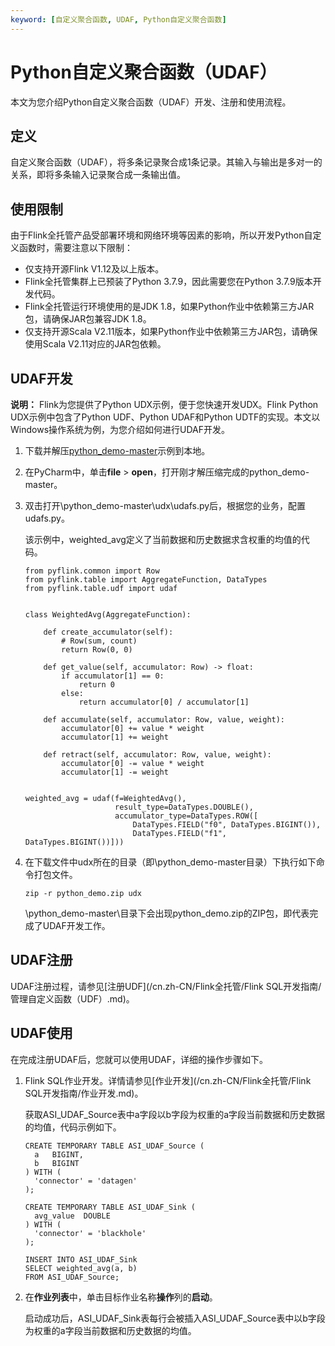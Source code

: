 ```yaml
---
keyword: [自定义聚合函数, UDAF, Python自定义聚合函数]
---
```


# Python自定义聚合函数（UDAF）

本文为您介绍Python自定义聚合函数（UDAF）开发、注册和使用流程。

## 定义

自定义聚合函数（UDAF），将多条记录聚合成1条记录。其输入与输出是多对一的关系，即将多条输入记录聚合成一条输出值。

## 使用限制

由于Flink全托管产品受部署环境和网络环境等因素的影响，所以开发Python自定义函数时，需要注意以下限制：

-   仅支持开源Flink V1.12及以上版本。
-   Flink全托管集群上已预装了Python 3.7.9，因此需要您在Python 3.7.9版本开发代码。
-   Flink全托管运行环境使用的是JDK 1.8，如果Python作业中依赖第三方JAR包，请确保JAR包兼容JDK 1.8。
-   仅支持开源Scala V2.11版本，如果Python作业中依赖第三方JAR包，请确保使用Scala V2.11对应的JAR包依赖。

## UDAF开发

**说明：** Flink为您提供了Python UDX示例，便于您快速开发UDX。Flink Python UDX示例中包含了Python UDF、Python UDAF和Python UDTF的实现。本文以Windows操作系统为例，为您介绍如何进行UDAF开发。

1.  下载并解压[python\_demo-master](https://github.com/RealtimeCompute/python_demo)示例到本地。
2.  在PyCharm中，单击**file** \> **open**，打开刚才解压缩完成的python\_demo-master。
3.  双击打开\\python\_demo-master\\udx\\udafs.py后，根据您的业务，配置udafs.py。

    该示例中，weighted\_avg定义了当前数据和历史数据求含权重的均值的代码。

    ```
    from pyflink.common import Row
    from pyflink.table import AggregateFunction, DataTypes
    from pyflink.table.udf import udaf
    
    
    class WeightedAvg(AggregateFunction):
    
        def create_accumulator(self):
            # Row(sum, count)
            return Row(0, 0)
    
        def get_value(self, accumulator: Row) -> float:
            if accumulator[1] == 0:
                return 0
            else:
                return accumulator[0] / accumulator[1]
    
        def accumulate(self, accumulator: Row, value, weight):
            accumulator[0] += value * weight
            accumulator[1] += weight
    
        def retract(self, accumulator: Row, value, weight):
            accumulator[0] -= value * weight
            accumulator[1] -= weight
    
    
    weighted_avg = udaf(f=WeightedAvg(),
                        result_type=DataTypes.DOUBLE(),
                        accumulator_type=DataTypes.ROW([
                            DataTypes.FIELD("f0", DataTypes.BIGINT()),
                            DataTypes.FIELD("f1", DataTypes.BIGINT())]))
    ```

4.  在下载文件中udx所在的目录（即\\python\_demo-master目录）下执行如下命令打包文件。

    ```
    zip -r python_demo.zip udx
    ```

    \\python\_demo-master\\目录下会出现python\_demo.zip的ZIP包，即代表完成了UDAF开发工作。


## UDAF注册

UDAF注册过程，请参见[注册UDF](/cn.zh-CN/Flink全托管/Flink SQL开发指南/管理自定义函数（UDF）.md)。

## UDAF使用

在完成注册UDAF后，您就可以使用UDAF，详细的操作步骤如下。

1.  Flink SQL作业开发。详情请参见[作业开发](/cn.zh-CN/Flink全托管/Flink SQL开发指南/作业开发.md)。

    获取ASI\_UDAF\_Source表中a字段以b字段为权重的a字段当前数据和历史数据的均值，代码示例如下。

    ```
    CREATE TEMPORARY TABLE ASI_UDAF_Source (
      a   BIGINT,
      b   BIGINT
    ) WITH (
      'connector' = 'datagen'
    );
    
    CREATE TEMPORARY TABLE ASI_UDAF_Sink (
      avg_value  DOUBLE
    ) WITH (
      'connector' = 'blackhole'
    );
    
    INSERT INTO ASI_UDAF_Sink
    SELECT weighted_avg(a, b)
    FROM ASI_UDAF_Source;
    ```

2.  在**作业列表**中，单击目标作业名称**操作**列的**启动**。

    启动成功后，ASI\_UDAF\_Sink表每行会被插入ASI\_UDAF\_Source表中以b字段为权重的a字段当前数据和历史数据的均值。


